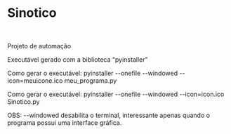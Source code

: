 <h1>Sinotico</h1>
<br> 
<p>Projeto de automação</p>
<p>Executável gerado com a biblioteca "pyinstaller"</p>
<p>Como gerar o executável: pyinstaller --onefile --windowed --icon=meuicone.ico meu_programa.py</p>
<p>Como gerar o executável: pyinstaller --onefile --windowed --icon=icon.ico Sinotico.py</p>
<p>OBS: --windowed desabilita o terminal, interessante apenas quando o programa possui uma interface gráfica.</p>
